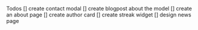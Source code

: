 Todos
[] create contact modal
[] create blogpost about the model
[] create an about page
[] create author card
[] create streak widget
[] design news page